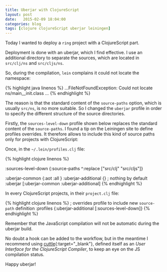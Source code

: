 ```yaml
---
title: Uberjar with ClojureScript
layout: post
date:   2015-02-09 18:04:00
categories: blog
tags: [clojure clojureScript uberjar leiningen]
---
```


Today I wanted to deploy a `ring` project with a ClojureScript part.

Deployment is done with an uberjar, which I find effective.
I use an additional directory to separate the sources,
which are located in `src/clj/ns` and `src/cljs/ns`.

So, during the compilation, `lein` complains it could not locate the namespace:

{% highlight java linenos %}
...FileNotFoundException: Could not locate ns/main__init.class ...
{% endhighlight %}

The reason is that the standard content of the `source-paths` option,
which is usually `src/ns`, is no more suitable.
So I changed the `uberjar` profile
in order to specify the different structure of the source directories.

Firstly, the `sources-level-down` profile shown below
replaces the standard content of the `source-paths`.
I found a tip on the Leiningen site to define
profiles overrides.
It therefore allows
to include this kind of source paths only for projects with ClojureScript:

Once, in the `~/.lein/profiles.clj` file:

{% highlight clojure linenos %}

:sources-level-down {:source-paths ^:replace ["src/clj" "src/cljs"]}

:uberjar-common {:aot :all
                 <other options>}
:uberjar-additional {} ; nothing by default
:uberjar [:uberjar-common :uberjar-additional]
{% endhighlight %}

In every ClojureScript projects, in their `project.clj` file:

{% highlight clojure linenos %}
; overrides profile to include new `source-path` definition
:profiles {:uberjar-additional [:sources-level-down]}
{% endhighlight %}

Remember that the JavaScript compilation will not be automatic
during the uberjar build.

No doubt a hook can be added to the workflow,
but in the meantime I recommend using [cuttle]{:target="_blank"},
defined itself as an _User Interface for the ClojureScript Compiler_,
to keep an eye on the JS compilation status.

Happy uberjar!

[cuttle]: https://github.com/oakmac/cuttle
